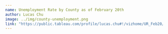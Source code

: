 ```yaml
---
name: Unemployment Rate by County as of February 20th
author: Lucas Chu
image: ../img/county-unemployment.png
link: "https://public.tableau.com/profile/lucas.chu#!/vizhome/UR_Feb20/Sheet2?publish=yes"
---
```

